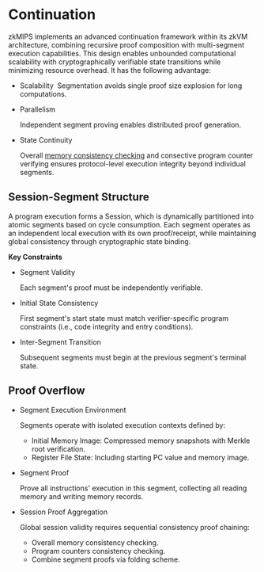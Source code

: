 # Continuation

zkMIPS implements an advanced continuation framework within its zkVM architecture, combining recursive proof composition with ​multi-segment execution capabilities. This design enables unbounded computational scalability with cryptographically verifiable state transitions while minimizing resource overhead. It has the following advantage:
- Scalability
​
  Segmentation avoids single proof size explosion for long computations.
- Parallelism

  Independent segment proving enables distributed proof generation.

- ​State Continuity

  Overall [memory consistency checking](../offline_memory_consistency_checking.md) and consective program counter verifying ensures protocol-level execution integrity beyond individual segments.

## Session-Segment Structure

A program execution forms a ​Session, which is dynamically partitioned into atomic ​segments based on cycle consumption. Each segment operates as an independent local execution with its own proof/receipt, while maintaining global consistency through cryptographic state binding. 

**Key Constraints**
- Segment Validity

  Each segment's proof must be independently verifiable.
- Initial State Consistency

  First segment's start state must match verifier-specific program constraints (i.e., code integrity and entry conditions).

- Inter-Segment Transition

  Subsequent segments must begin at the previous segment's terminal state. 


## Proof Overflow

- Segment Execution Environment

  Segments operate with isolated execution contexts defined by:
  - ​Initial Memory Image: Compressed memory snapshots with Merkle root verification.
  - Register File State: Including starting PC value and memory image.

- Segment Proof

  Prove all instructions' execution in this segment, collecting all reading memory and writing memory records.

- Session Proof Aggregation

  Global session validity requires ​sequential consistency proof chaining:
  - Overall memory consistency checking.
  - Program counters consistency checking.
  - Combine segment proofs via folding scheme.

